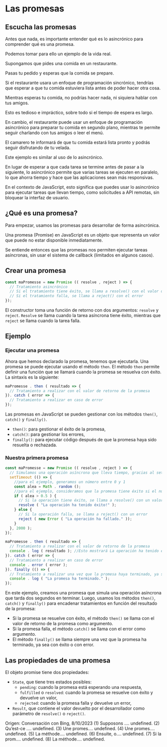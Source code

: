 # Las promesas

## Escucha las promesas

Antes que nada, es importante entender qué es lo asincrónico para comprender qué es una promesa.

Podemos tomar para ello un ejemplo de la vida real.

Supongamos que pides una comida en un restaurante.

Pasas tu pedido y esperas que la comida se prepare.

Si el restaurante usara un enfoque de programación sincrónico, tendrías que esperar a que tu comida estuviera lista antes de poder hacer otra cosa.

Mientras esperas tu comida, no podrías hacer nada, ni siquiera hablar con tus amigos.

Esto es tedioso e impráctico, sobre todo si el tiempo de espera es largo.

En cambio, el restaurante puede usar un enfoque de programación asincrónico para preparar tu comida en segundo plano, mientras te permite seguir charlando con tus amigos o leer el menú.

El camarero te informará de que tu comida estará lista pronto y podrás seguir disfrutando de tu velada.

Este ejemplo es similar al uso de lo asincrónico.

En lugar de esperar a que cada tarea se termine antes de pasar a la siguiente, lo asincrónico permite que varias tareas se ejecuten en paralelo, lo que ahorra tiempo y hace que las aplicaciones sean más responsivas.

En el contexto de JavaScript, esto significa que puedes usar lo asincrónico para ejecutar tareas que llevan tiempo, como solicitudes a API remotas, sin bloquear la interfaz de usuario.

## ¿Qué es una promesa?

Para empezar, usamos las promesas para desarrollar de forma asincrónica.

Una promesa (Promise) en JavaScript es un objeto que representa un valor que puede no estar disponible inmediatamente.

Se entiende entonces que las promesas nos permiten ejecutar tareas asíncronas, sin usar el sistema de callback (limitados en algunos casos).

## Crear una promesa

```javascript
const maPromesse = new Promise (( resolve , reject ) => {
  // Tratamiento asincrónico
  // Si el tratamiento tiene éxito, se llama a resolve() con el valor de retorno
  // Si el tratamiento falla, se llama a reject() con el error
});
```

El constructor toma una función de retorno con dos argumentos: `resolve` y `reject`. `Resolve` se llama cuando la tarea asíncrona tiene éxito, mientras que `reject` se llama cuando la tarea falla.

## Ejemplo

### Ejecutar una promesa

Ahora que hemos declarado la promesa, tenemos que ejecutarla. Una promesa se puede ejecutar usando el método `then`. El método `then` permite definir una función que se llamará cuando la promesa se resuelva con éxito. La sintaxis es la siguiente:

```javascript
maPromesse . then ( resultado => {
  // Tratamiento a realizar con el valor de retorno de la promesa
}). catch ( error => {
  // Tratamiento a realizar en caso de error
});
```

Las promesas en JavaScript se pueden gestionar con los métodos `then()`, `catch()` y `finally()`.
- `then()`: para gestionar el éxito de la promesa,
- `catch()`: para gestionar los errores,
- `finally()`: para ejecutar código después de que la promesa haya sido resuelta o rechazada.

### Nuestra primera promesa

```javascript
const maPromesse = new Promise (( resolve , reject ) => {
  // Simulamos una operación asíncrona que lleva tiempo, gracias al setTimeout que va a esperar aquí 2000ms o 2 segundos
  setTimeout (() => {
    //para el ejemplo, generamos un número entre 0 y 1
    const alea = Math . random ();
    //para el ejemplo, consideramos que la promesa tiene éxito si el número es mayor que 0.5
    if ( alea > 0.5 ) {
      // Si la operación tiene éxito, se llama a resolve() con un valor
      resolve ( "La operación ha tenido éxito!" );
    } else {
      // Si la operación falla, se llama a reject() con un error
      reject ( new Error ( "La operación ha fallado." ));
    }
  }, 2000 );
});

maPromesse . then ( resultado => {
  // Tratamiento a realizar con el valor de retorno de la promesa
  console . log ( resultado ); //Esto mostrará La operación ha tenido éxito
}). catch ( error => {
  // Tratamiento a realizar en caso de error
  console . error ( error );
}). finally (() => {
  // Tratamiento a realizar una vez que la promesa haya terminado, ya sea con éxito o con error
  console . log ( "La promesa ha terminado." );
});
```

En este ejemplo, creamos una promesa que simula una operación asíncrona que tarda dos segundos en terminar. Luego, usamos los métodos `then()`, `catch()` y `finally()` para encadenar tratamientos en función del resultado de la promesa:
- Si la promesa se resuelve con éxito, el método `then()` se llama con el valor de retorno de la promesa como argumento.
- Si la promesa falla, el método `catch()` se llama con el error como argumento.
- El método `finally()` se llama siempre una vez que la promesa ha terminado, ya sea con éxito o con error.

## Las propiedades de una promesa

El objeto promise tiene dos propiedades:
- `State`, que tiene tres estados posibles:
  - `pending`: cuando la promesa está esperando una respuesta,
  - `fulfilled` o `resolved`: cuando la promesa se resuelve con éxito y devuelve un valor,
  - `rejected`: cuando la promesa falla y devuelve un error,
- `Result`, que contiene el valor devuelto por el desarrollador como parámetro de `resolve()` o `reject()`.

Origen: Conversación con Bing, 8/10/2023
(1) Supposons .... undefined.
(2) Qu’est-ce .... undefined.
(3) Une promes.... undefined.
(4) Une promes.... undefined.
(5) La méthode.... undefined.
(6) Ensuite, o.... undefined.
(7) Si la prom.... undefined.
(8) La méthode.... undefined.